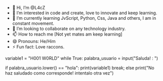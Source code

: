 - 👋 Hi, I’m @L4cZ
- 👀 I’m interested in code and create, love to innovate and keep learning.
- 🌱 I’m currently learning JvScript, Python, Css, Java and others, I am in constant movement.
- 💞️ I’m looking to collaborate on any technology industry.
- 📫 How to reach me [Not yet mates am keep learning]
- 😄 Pronouns: He/Him
- ⚡ Fun fact: Love raccons. 

<!---
L4cZ/L4cZ is a ✨ special ✨ repository because its `README.md` (this file) appears on your GitHub profile.
You can click the Preview link to take a look at your changes.
--->

variable1 = "H001 W0RLD"
while True:
  palabra_usuario = input("Saluda! : ")

  if palabra_usuario.lower() == "hola":
      print(variable1)
      break;
  else 
      print("No haz saludado como corresponde! intentalo otra vez")
